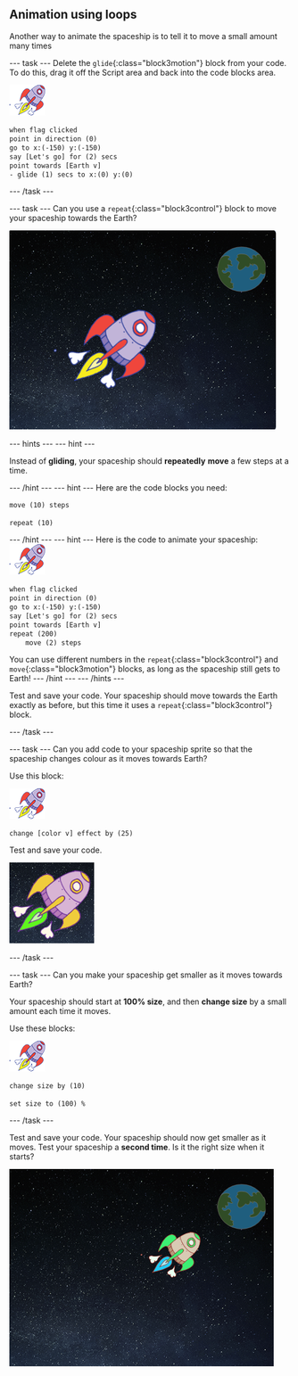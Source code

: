 ## Animation using loops

Another way to animate the spaceship is to tell it to move a small amount many times

--- task ---
Delete the `glide`{:class="block3motion"} block from your code. To do this, drag it off the Script area and back into the code blocks area.

![Spaceship sprite](images/sprite-spaceship.png)

```blocks3
when flag clicked
point in direction (0)
go to x:(-150) y:(-150)
say [Let's go] for (2) secs
point towards [Earth v]
- glide (1) secs to x:(0) y:(0)
```

--- /task ---

--- task ---
Can you use a `repeat`{:class="block3control"} block to move your spaceship towards the Earth?

![Testing a spaceship animation](images/space-animate-stage.png)

--- hints ---
--- hint ---

Instead of __gliding__, your spaceship should __repeatedly__ __move__ a few steps at a time.

--- /hint ---
--- hint ---
Here are the code blocks you need:

```blocks3
move (10) steps

repeat (10)
```

--- /hint ---
--- hint ---
Here is the code to animate your spaceship:
![Spaceship sprite](images/sprite-spaceship.png)
```blocks3
when flag clicked
point in direction (0)
go to x:(-150) y:(-150)
say [Let's go] for (2) secs
point towards [Earth v]
repeat (200)
    move (2) steps
```
You can use different numbers in the `repeat`{:class="block3control"} and `move`{:class="block3motion"} blocks, as long as the spaceship still gets to Earth!
--- /hint ---
--- /hints ---

Test and save your code. Your spaceship should move towards the Earth exactly as before, but this time it uses a `repeat`{:class="block3control"} block.

--- /task ---

--- task ---
Can you add code to your spaceship sprite so that the spaceship changes colour as it moves towards Earth?

Use this block:

![Spaceship sprite](images/sprite-spaceship.png)
```blocks3
change [color v] effect by (25)
```

Test and save your code.

![Testing a colour-changing spaceship](images/space-colour-test.png)

--- /task ---

--- task ---
Can you make your spaceship get smaller as it moves towards Earth?

Your spaceship should start at __100% size__, and then __change size__ by a small amount each time it moves.

Use these blocks:

![Spaceship sprite](images/sprite-spaceship.png)
```blocks3
change size by (10)

set size to (100) %
```
--- /task ---

Test and save your code. Your spaceship should now get smaller as it moves. Test your spaceship a __second time__. Is it the right size when it starts?

![Testing a shrinking spaceship](images/space-size-test.png)
